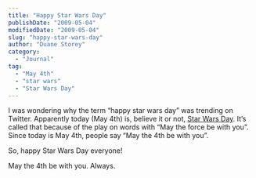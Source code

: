 ```yaml
---
title: "Happy Star Wars Day"
publishDate: "2009-05-04"
modifiedDate: "2009-05-04"
slug: "happy-star-wars-day"
author: "Duane Storey"
category:
  - "Journal"
tag:
  - "May 4th"
  - "star wars"
  - "Star Wars Day"
---
```


I was wondering why the term “happy star wars day” was trending on Twitter. Apparently today (May 4th) is, believe it or not, [Star Wars Day](http://en.wikipedia.org/wiki/Star_Wars_Day). It’s called that because of the play on words with “May the force be with you”. Since today is May 4th, people say “May the 4th be with you”.

So, happy Star Wars Day everyone!

May the 4th be with you. Always.
